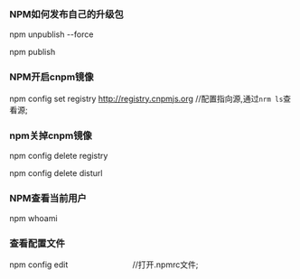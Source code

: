 ### NPM如何发布自己的升级包

  npm unpublish --force

  npm publish

### NPM开启cnpm镜像

  npm config set registry http://registry.cnpmjs.org     //配置指向源,通过`nrm ls`查看源;

### npm关掉cnpm镜像

  npm config delete registry
  
  npm config delete disturl
  
### NPM查看当前用户

  npm whoami     

### 查看配置文件
  
  npm config edit                             //打开.npmrc文件;
